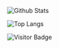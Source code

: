 ![Github Stats](https://github-readme-stats.vercel.app/api?username=gavali123&count_private=true&show_icons=true&include_all_commits=true&theme=dark)  

![Top Langs](https://github-readme-stats.vercel.app/api/top-langs/?username=gavali123&hide=TeX&layout=compact&theme=dark)

![Visitor Badge](https://visitor-badge.laobi.icu/badge?page_id=gavali123)
